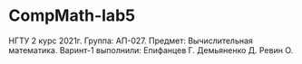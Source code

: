 # CompMath-lab5
НГТУ 2 курс 2021г. Группа: АП-027. Предмет: Вычислительная математика.
Варинт-1 выполнили:
Епифанцев Г.
Демьяненко Д.
Ревин О.
